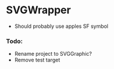 # SVGWrapper

- Should probably use apples SF symbol

### Todo:
- Rename project to SVGGraphic?
- Remove test target
